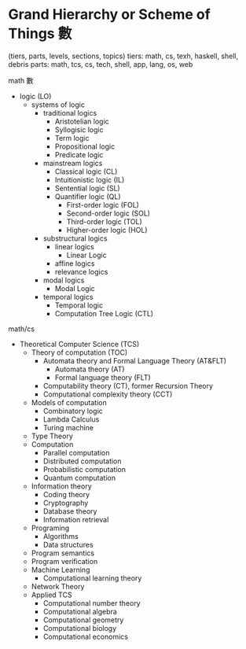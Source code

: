# Grand Hierarchy or Scheme of Things 數

(tiers, parts, levels, sections, topics)
tiers: math, cs, texh, haskell, shell, debris
parts: math, tcs, cs, tech, shell, app, lang, os, web

math 數
- logic (LO)
  - systems of logic
    - traditional logics
      - Aristotelian logic
      - Syllogisic logic
      - Term logic
      - Propositional logic
      - Predicate logic
    - mainstream logics
      - Classical logic (CL)
      - Intuitionistic logic (IL)
      - Sentential logic (SL)
      - Quantifier logic (QL)
        - First-order logic (FOL)
        - Second-order logic (SOL)
        - Third-order logic (TOL)
        - Higher-order logic (HOL)
    - substructural logics
      - linear logics
        - Linear Logic
      - affine logics
      - relevance logics
    - modal logics
      - Modal Logic
    - temporal logics
      - Temporal logic
      - Computation Tree Logic (CTL)




math/cs
- Theoretical Computer Science (TCS)
  - Theory of computation (TOC)
    - Automata theory and Formal Language Theory (AT&FLT)
      - Automata theory (AT)
      - Formal language theory (FLT)
    - Computability theory (CT), former Recursion Theory
    - Computational complexity theory (CCT)
  - Models of computation
    - Combinatory logic
    - Lambda Calculus
    - Turing machine
  - Type Theory
  - Computation
    - Parallel computation
    - Distributed computation
    - Probabilistic computation
    - Quantum computation
  - Information theory
    - Coding theory
    - Cryptography
    - Database theory
    - Information retrieval
  - Programing
    - Algorithms
    - Data structures
  - Program semantics
  - Program verification
  - Machine Learning
    - Computational learning theory
  - Network Theory
  - Applied TCS
    - Computational number theory
    - Computational algebra
    - Computational geometry
    - Computational biology
    - Computational economics
